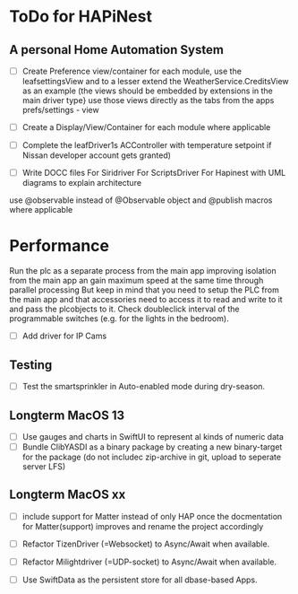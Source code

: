 # ToDo for HAPiNest
## A personal Home Automation System

- [ ] Create Preference view/container for each module,
use the leafsettingsView and to a lesser extend the WeatherService.CreditsView as an example (the views should be embedded by extensions in the main driver type}
use those views directly as the tabs from the apps prefs/settings - view

- [ ] Create a Display/View/Container for each module where applicable

- [ ] Complete the leafDriver1s ACController with temperature setpoint if Nissan developer account gets granted)

- [ ]  Write DOCC files 
For Siridriver
For ScriptsDriver
For Hapinest with UML diagrams to explain architecture

use @observable instead of @Observable object and @publish macros where applicable


# Performance
Run the plc as a separate process from the main app improving isolation from the main app an gain maximum speed at the same time through parallel processing
But keep in mind that you need to setup the PLC from the main app and that accessories need to access it to read and write to it and pass the plcobjects to it.
Check doubleclick interval of the programmable switches (e.g. for the lights in the bedroom).


- [ ] Add driver for IP Cams

## Testing
- [ ] Test the smartsprinkler in Auto-enabled mode during dry-season.

## Longterm MacOS 13
- [ ] Use gauges and charts in SwiftUI to represent al kinds of numeric data
- [ ] Bundle ClibYASDI as a binary package by creating a new binary-target for the package (do not includec zip-archive in git, upload to seperate server LFS)

## Longterm MacOS xx
- [ ] include support for Matter instead of only HAP once the docmentation for Matter(support) improves and rename the project accordingly
- [ ] Refactor TizenDriver (=Websocket) to Async/Await when available.
- [ ] Refactor Milightdriver (=UDP-socket) to Async/Await when available.
- [ ] Use SwiftData as the persistent store for all dbase-based Apps.


